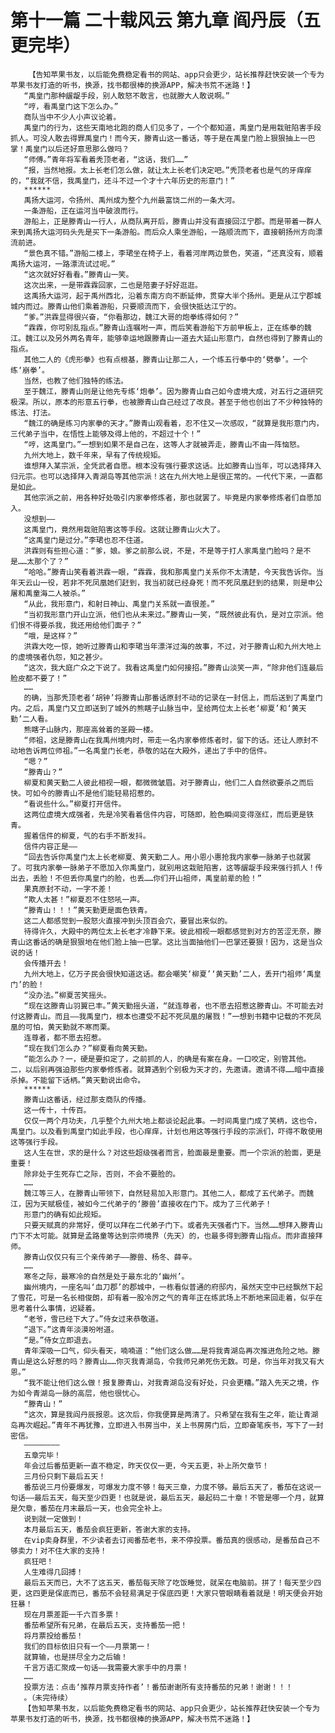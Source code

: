 # 第十一篇 二十载风云 第九章 阎丹辰（五更完毕）
        【告知苹果书友，以后能免费稳定看书的网站、app只会更少，站长推荐赶快安装一个专为苹果书友打造的听书，换源，找书都很棒的换源APP，解决书荒不迷路！】
       “禹皇门那种龌龊手段，别人敢怒不敢言，也就滕大人敢说啊。”
       “哼，看禹皇门这下怎么办。”
       商队当中不少人小声议论着。
       禹皇门的行为，这些天南地北跑的商人们见多了，一个个都知道，禹皇门是用栽赃陷害手段抓人。可没人敢去得罪禹皇门！而今天，滕青山这一番话，等于是在禹皇门脸上狠狠抽上一巴掌！禹皇门以后还好意思那么做吗？
       “师傅。”青年将军看着秃顶老者，“这话，我们……”
       “报，当然地报。太上长老们怎么做，就让太上长老们决定吧。”秃顶老者也是气的牙痒痒的，“我就不信，我禹皇门，还斗不过一个才十六年历史的形意门！”
       ******
       禹扬大运河，令扬州、禹州成为整个九州最富饶二州的一条大河。
       一条游船，正在运河当中破浪而行。
       游船上，正是滕青山一行人，从商队离开后，滕青山并没有直接回江宁郡。而是带着一群人来到禹扬大运河码头先是买下一条游船。而后众人乘坐游船，一路顺流而下，直接朝扬州方向漂流前进。
       “景色真不错。”游船二楼上，李珺坐在椅子上，看着河岸两边景色，笑道，“还真没有，顺着禹扬大运河，一路漂流试过呢。”
       “这次就好好看看。”滕青山一笑。
       这次出来，一是带霖霖回家，二也是陪妻子好好逛逛。
       这禹扬大运河，起于禹州西北，沿着东南方向不断延伸，贯穿大半个扬州。更是从江宁郡城城内而过。滕青山他们乘着游船，只要顺流而下，会很快抵达江宁的。
       “爹。”洪霖显得很兴奋，“你看那边，魏江大哥的炮拳练得如何？”
       “霖霖，你可别乱指点。”滕青山连嘱咐一声，而后笑看游船下方前甲板上，正在练拳的魏江。魏江以及另外两名青年，能够幸运地跟滕青山一道去大延山形意门，自然也得到了滕青山的指点。
       其他二人的《虎形拳》也有点根基，滕青山让那二人，一个练五行拳中的‘劈拳’。一个练‘崩拳’。
       当然，也教了他们独特的练法。
       至于魏江，滕青山则是让他先专练‘炮拳’。因为滕青山自己如今虚境大成，对五行之道研究极深。所以，原本的形意五行拳，也被滕青山自己经过了改良。甚至于他也创出了不少种独特的练法、打法。
       “魏江的确是练习内家拳的天才。”滕青山观看着，忍不住又一次感叹，“就算是我形意门内，三代弟子当中，在悟性上能够及得上他的，不超过十个！”
       “哼，这禹皇门。”一想到如果不是自己在，这等人才就被弄走，滕青山不由一阵恼怒。
       九州大地上，数千年来，早有了传统规矩。
       谁想拜入某宗派，全凭武者自愿。根本没有强行要求这话。比如滕青山当年，可以选择拜入归元宗。也可以选择拜入青湖岛等其他宗派！这在九州大地上是很正常的。一代代下来，一直都是如此。
       其他宗派之前，用各种好处吸引内家拳修炼者，那也就罢了。毕竟是内家拳修炼者们自愿加入。
       没想到——
       这禹皇门，竟然用栽赃陷害这等手段。这就让滕青山火大了。
       “这禹皇门是过分。”李珺也忍不住道。
       洪霖则有些担心道：“爹，娘。爹之前那么说，不是，不是等于打人家禹皇门脸吗？是不是……太那个了？”
       “哈哈。”滕青山笑看着洪霖一眼，“霖霖，我和那禹皇门关系你不太清楚，今天我告诉你。当年天云山一役，若非不死凤凰她们赶到，我当初就已经身死！而不死凤凰赶到的结果，则是申公屠和禹童海二人被杀。”
       “从此，我形意门，和射日神山、禹皇门关系就一直很差。”
       “当初我形意门开山立派，他们也从未来过。”滕青山一笑，“既然彼此有仇，是对立宗派。他们恨不得要杀我，我还用给他们面子？”
       “哦，是这样？”
       洪霖大吃一惊，她听过滕青山和李珺当年漂洋过海的故事，不过，对于滕青山和九州大地上的虚境强者仇怨，知之甚少。
       “这次，我大庭广众之下说了。我看这禹皇门如何接招。”滕青山淡笑一声，“除非他们连最后脸皮都不要了！”
       ……
       的确，当那秃顶老者‘胡钟’将滕青山那番话原封不动的记录在一封信上，而后送到了禹皇门内。之后，禹皇门又立即送到了城外的熊瞎子山脉当中，呈给两位太上长老‘柳夏’和‘黄天勤’二人看。
       熊瞎子山脉内，那座高耸着的圣殿一楼。
       “师祖，这是滕青山在我禹州境内时，带走一名内家拳修炼者时，留下的话。还让人原封不动地告诉两位师祖。”一名禹皇门长老，恭敬的站在大殿外，递出了手中的信件。
       “嗯？”
       “滕青山？”
       柳夏和黄天勤二人彼此相视一眼，都微微皱眉。对于滕青山，他们二人自然欲要杀之而后快。可如今的滕青山不是他们能轻易招惹的。
       “看说些什么。”柳夏打开信件。
       这两位虚境大成强者，先是冷笑看着信件内容，可随即，脸色瞬间变得涨红，而后更是铁青。
       握着信件的柳夏，气的右手不断发抖。
       信件内容正是——
       “回去告诉你禹皇门太上长老柳夏、黄天勤二人。用小恩小惠抢我内家拳一脉弟子也就罢了。可我内家拳一脉弟子不愿加入你禹皇门，就别用这栽赃陷害，这等龌龊手段来强行抓人！传出去，丢脸！不但丢你禹皇门的脸，也丢……你们开山祖师，禹皇前辈的脸！”
       果真原封不动，一字不差！
       “欺人太甚！”柳夏忍不住怒吼一声。
       “滕青山！！！”黄天勤更是面色铁青。
       这二人都感觉到一股怒火直接冲到头顶百会穴，要冒出来似的。
       待得许久，大殿中的两位太上长老才冷静下来。彼此相视一眼都感觉到对方的苦涩无奈，滕青山这番话的确是狠狠地在他们脸上抽一巴掌。这比当面抽他们一巴掌还要狠！因为，这是当众说的话！
       会传播开去！
       九州大地上，亿万子民会很快知道这话。都会嘲笑‘柳夏’‘黄天勤’二人，丢开门祖师‘禹皇门’的脸！
       “没办法。”柳夏苦笑摇头。
       “现在这滕青山羽翼已丰。”黄天勤摇头道，“就连尊者，也不愿去招惹这滕青山。不可能去对付这滕青山。而且——我禹皇门，根本也遭受不起不死凤凰的屠戮！”一想到书籍中记载的不死凤凰的可怕，黄天勤就不寒而栗。
       连尊者，都不愿去招惹。
       “现在我们怎么办？”柳夏看向黄天勤。
       “能怎么办？一，硬是要扣定了，之前抓的人，的确是有案在身。一口咬定，别管其他。二，以后别再强迫那些内家拳修炼者。就算遇到个别极为天才的，先邀请。邀请不得……暗中直接杀掉。不能留下话柄。”黄天勤说出命令。
       ******
       滕青山这番话，经过那支商队的传播。
       这一传十，十传百。
       仅仅一两个月功夫，几乎整个九州大地上都谈论起此事。一时间禹皇门成了笑柄，这也令，禹皇门。以及看到禹皇门如此手段，也心痒痒，计划也用这等强行手段的宗派们，吓得不敢使用这等强行手段。
       这人生在世，求的是什么？对这些超级强者而言，脸面最是重要。而一个宗派的脸面，更是重要！
       除非处于生死存亡之际，否则，不会不要脸的。
       ……
       魏江等三人，在滕青山带领下，自然轻易加入形意门。其他二人，都成了五代弟子。而魏江，因为天赋极佳，被如今二代弟子的‘滕兽’直接收在门下。成为了三代弟子！
       形意门的确有如此规矩。
       只要天赋真的非常好，便可以拜在二代弟子门下。或者先天强者门下。当然……想拜入滕青山门下不太可能。就算是孟路童等达到宗师境界（先天）的，也最多得到滕青山指点。而非直接拜师。
       滕青山仅仅只有三个亲传弟子——滕兽、杨冬、薛辛。
       ……
       寒冬之际，最寒冷的自然是处于最东北的‘幽州’。
       幽州境内，一座名叫‘血刀郡’的郡城中，一栋看似普通的府邸内，虽然天空中已经飘然下起了雪花，可是一名长相俊朗，却有着一股冷厉之气的青年正在练武场上不断地来回走着，似乎在思考着什么事情，迟疑着。
       “老爷，雪已经下大了。”侍女过来恭敬道。
       “退下。”这青年淡漠吩咐道。
       “是。”侍女立即退去。
       青年深吸一口气，仰头看天，喃喃道：“他们这么做……是将我青湖岛再次推进危险之地。滕青山是这么好惹的吗？滕青山……你灭我青湖岛，令我师兄弟死伤无数。可是，你当年对我又有大恩。”
       “我不能让他们这么做！报复滕青山，对我青湖岛没有好处，只会更糟。”踏入先天之境，作为如今青湖岛一脉的高层，他也很忧心。
       “滕青山！”
       “这次，算是我阎丹辰报恩。这次后，你我便算是两清了。只希望在我有生之年，能让青湖岛再次崛起。”青年不再犹豫，立即进入书房当中，关上书房房门后，立即奋笔疾书，写下了一封密信。
       ————————
       五章完毕！
       年会过后番茄更新一直不稳定，昨天仅仅一更，今天五更，补上所欠章节！
       三月份只剩下最后五天！
       番茄说三月份要爆发，可爆发力度不够！每天三章，力度不够。最后五天了，番茄在这说一句话——最后五天，每天至少四更！也就是说，最后五天，最起码二十章！不管是哪一个月，就算是欠章，番茄在月末最后一天，也会完全补上。
       说到就一定做到！
       本月最后五天，番茄会疯狂更新，答谢大家的支持。
       在vip卖身群里，不少读者去订阅番茄老书，来不停投票。番茄真的很感动，是番茄自己不够卖力！对不住大家的支持！
       疯狂吧！
       人生难得几回搏！
       最后五天而已，大不了这五天，番茄每天除了吃饭睡觉，就呆在电脑前。拼了！每天至少四更，这四更是保底而已，番茄不会轻易满足于保底四更！大家只管眼睛看着就是！明天便会开始狂暴！
       现在月票差距一千六百多票！
       番茄希望所有兄弟，在最后五天，支持番茄一把！
       将月票投给番茄！
       我们的目标依旧只有一个——月票第一！
       就算输，也是拼尽全力之后输！
       千言万语汇聚成一句话——我需要大家手中的月票！
       ……
       投票方法：点击‘推荐月票支持作者’！番茄谢谢所有支持番茄的兄弟！谢谢！！！
       。（未完待续）
       【告知苹果书友，以后能免费稳定看书的网站、app只会更少，站长推荐赶快安装一个专为苹果书友打造的听书，换源，找书都很棒的换源APP，解决书荒不迷路！】